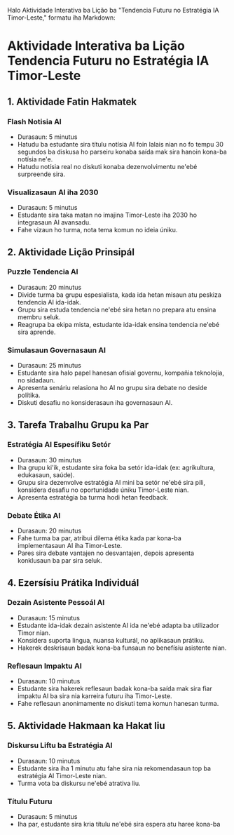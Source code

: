 Halo Aktividade Interativa ba Lição ba "Tendencia Futuru no Estratégia IA Timor-Leste," formatu iha Markdown:

# Aktividade Interativa ba Lição Tendencia Futuru no Estratégia IA Timor-Leste

## 1. Aktividade Fatin Hakmatek

### Flash Notisia AI
- Durasaun: 5 minutus
- Hatudu ba estudante sira títulu notísia AI foin lalais nian no fo tempu 30 segundos ba diskusa ho parseiru konaba saída mak sira hanoin kona-ba notísia ne'e.
- Hatudu notísia real no diskuti konaba dezenvolvimentu ne'ebé surpreende sira.

### Visualizasaun AI iha 2030
- Durasaun: 5 minutus
- Estudante sira taka matan no imajina Timor-Leste iha 2030 ho integrasaun AI avansadu.
- Fahe vizaun ho turma, nota tema komun no ideia úniku.

## 2. Aktividade Lição Prinsipál

### Puzzle Tendencia AI
- Durasaun: 20 minutus
- Divide turma ba grupu espesialista, kada ida hetan misaun atu peskiza tendencia AI ida-idak.
- Grupu sira estuda tendencia ne'ebé sira hetan no prepara atu ensina membru seluk.
- Reagrupa ba ekipa mista, estudante ida-idak ensina tendencia ne'ebé sira aprende.

### Simulasaun Governasaun AI
- Durasaun: 25 minutus
- Estudante sira halo papel hanesan ofisial governu, kompañia teknolojia, no sidadaun.
- Apresenta senáriu relasiona ho AI no grupu sira debate no deside polítika.
- Diskuti desafiu no konsiderasaun iha governasaun AI.

## 3. Tarefa Trabalhu Grupu ka Par

### Estratégia AI Espesífiku Setór
- Durasaun: 30 minutus
- Iha grupu ki'ik, estudante sira foka ba setór ida-idak (ex: agrikultura, edukasaun, saúde).
- Grupu sira dezenvolve estratégia AI mini ba setór ne'ebé sira pili, konsidera desafiu no oportunidade úniku Timor-Leste nian.
- Apresenta estratégia ba turma hodi hetan feedback.

### Debate Étika AI
- Durasaun: 20 minutus
- Fahe turma ba par, atribui dilema étika kada par kona-ba implementasaun AI iha Timor-Leste.
- Pares sira debate vantajen no desvantajen, depois apresenta konklusaun ba par sira seluk.

## 4. Ezersísiu Prátika Individuál

### Dezain Asistente Pessoál AI
- Durasaun: 15 minutus
- Estudante ida-idak dezain asistente AI ida ne'ebé adapta ba utilizador Timor nian.
- Konsidera suporta lingua, nuansa kulturál, no aplikasaun prátiku.
- Hakerek deskrisaun badak kona-ba funsaun no benefísiu asistente nian.

### Reflesaun Impaktu AI
- Durasaun: 10 minutus
- Estudante sira hakerek reflesaun badak kona-ba saída mak sira fiar impaktu AI ba sira nia karreira futuru iha Timor-Leste.
- Fahe reflesaun anonimamente no diskuti tema komun hanesan turma.

## 5. Aktividade Hakmaan ka Hakat liu

### Diskursu Liftu ba Estratégia AI
- Durasaun: 10 minutus
- Estudante sira iha 1 minutu atu fahe sira nia rekomendasaun top ba estratégia AI Timor-Leste nian.
- Turma vota ba diskursu ne'ebé atrativa liu.

### Títulu Futuru
- Durasaun: 5 minutus
- Iha par, estudante sira kria títulu ne'ebé sira espera atu haree kona-ba